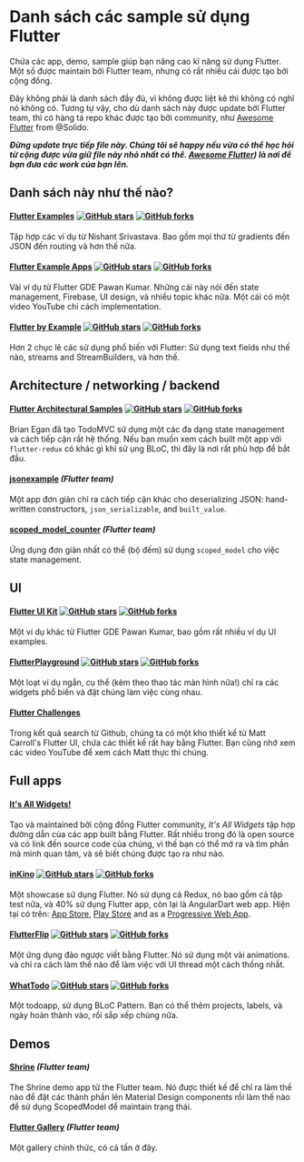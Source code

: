 # Danh sách các sample sử dụng Flutter

Chứa các app, demo, sample giúp bạn nâng cao kĩ năng sử dụng Flutter. 
Một số được maintain bởi Flutter team, nhưng có rất nhiều cái được tạo bởi cộng đồng.

Đây không phải là danh sách đầy đủ, vì không được liệt kê thì không có nghĩ nó không có. 
Tương tự vậy, cho dù danh sách này được update bởi Flutter team, thì có hàng tá repo khác được tạo bởi community, như
[Awesome Flutter](https://github.com/Solido/awesome-flutter) from @Solido.

***Đừng update trực tiếp file này. Chúng tôi sẽ happy nếu vừa có thể học hỏi từ cộng được
vừa giữ file này nhỏ nhất có thể.
[Awesome Flutter](https://github.com/Solido/awesome-flutter)) là nơi để bạn đưa các work của bạn lên.***

## Danh sách này như thế nào?

#### [Flutter Examples](https://github.com/nisrulz/flutter-examples) [![GitHub stars](https://img.shields.io/github/stars/nisrulz/flutter-examples.svg?style=social&label=Star)](https://github.com/nisrulz/flutter-examples) [![GitHub forks](https://img.shields.io/github/forks/nisrulz/flutter-examples.svg?style=social&label=Fork)](https://github.com/nisrulz/flutter-examples/fork)

Tập hợp các ví dụ từ Nishant Srivastava. Bao gồm mọi thứ từ gradients đến JSON đến routing và hơn thế nữa.

#### [Flutter Example Apps](https://github.com/iampawan/FlutterExampleApps) [![GitHub stars](https://img.shields.io/github/stars/iampawan/FlutterExampleApps.svg?style=social&label=Star)](https://github.com/iampawan/FlutterExampleApps) [![GitHub forks](https://img.shields.io/github/forks/iampawan/FlutterExampleApps.svg?style=social&label=Fork)](https://github.com/iampawan/FlutterExampleApps/fork)

Vài ví dụ từ Flutter GDE Pawan Kumar. Những cái này nói đến state
management, Firebase, UI design, và nhiều topic khác nữa. Một cái có một video
YouTube chỉ cách implementation.

#### [Flutter by Example](https://github.com/mjohnsullivan/flutter-by-example) [![GitHub stars](https://img.shields.io/github/stars/mjohnsullivan/flutter-by-example.svg?style=social&label=Star)](https://github.com/mjohnsullivan/flutter-by-example) [![GitHub forks](https://img.shields.io/github/forks/mjohnsullivan/flutter-by-example.svg?style=social&label=Fork)](https://github.com/mjohnsullivan/flutter-by-example/fork)

Hơn 2 chục lẻ các sử dụng phổ biến với Flutter: Sử dụng text fields như thế nào,
streams and StreamBuilders, và hơn thế.

## Architecture / networking / backend

#### [Flutter Architectural Samples](https://github.com/brianegan/flutter_architecture_samples) [![GitHub stars](https://img.shields.io/github/stars/brianegan/flutter_architecture_samples.svg?style=social&label=Star)](https://github.com/brianegan/flutter_architecture_samples) [![GitHub forks](https://img.shields.io/github/forks/brianegan/flutter_architecture_samples.svg?style=social&label=Fork)](https://github.com/brianegan/flutter_architecture_samples/fork)

Brian Egan đã tạo TodoMVC sử dụng một các đa dạng state management và
cách tiếp cận rất hệ thống. Nếu bạn muốn xem cách built một app với
`flutter-redux` có khác gì khi sử ụng BLoC, thì đây là nơi rất phù hợp để bắt đầu.

#### [jsonexample](jsonexample) _(Flutter team)_

Một app đơn giản chỉ ra cách tiếp cận khác cho deserializing JSON:
hand-written constructors, `json_serializable`, and `built_value`.

#### [scoped_model_counter](scoped_model_counter) _(Flutter team)_

Ứng dụng đơn giản nhất có thể (bộ đếm) sử dụng `scoped_model`
cho việc state management.

## UI

#### [Flutter UI Kit](https://github.com/iampawan/Flutter-UI-Kit) [![GitHub stars](https://img.shields.io/github/stars/iampawan/Flutter-UI-Kit.svg?style=social&label=Star)](https://github.com/iampawan/Flutter-UI-Kit) [![GitHub forks](https://img.shields.io/github/forks/iampawan/Flutter-UI-Kit.svg?style=social&label=Fork)](https://github.com/iampawan/Flutter-UI-Kit/fork)
Một ví dụ khác từ Flutter GDE Pawan Kumar, bao gồm rất nhiều ví dụ UI examples.

#### [FlutterPlayground](https://github.com/ibhavikmakwana/FlutterPlayground) [![GitHub stars](https://img.shields.io/github/stars/ibhavikmakwana/FlutterPlayground.svg?style=social&label=Star)](https://github.com/ibhavikmakwana/FlutterPlayground) [![GitHub forks](https://img.shields.io/github/forks/ibhavikmakwana/FlutterPlayground.svg?style=social&label=Fork)](https://github.com/ibhavikmakwana/FlutterPlayground/fork)

Một loạt ví dụ ngắn, cụ thể (kèm theo thao tác màn hình nữa!) chỉ ra các widgets phổ biến và đặt chúng làm việc cùng nhau.

#### [Flutter Challenges](https://github.com/matthew-carroll?tab=repositories&q=flutter_ui_challenge)
Trong kết quả search từ Github, chúng ta có một kho thiết kế từ Matt Carroll's Flutter UI,
chứa các thiết kế rất hay bằng Flutter. Bạn cũng nhớ xem các video YouTube để xem cách Matt thực thi chúng.

## Full apps

#### [It's All Widgets!](https://itsallwidgets.com?open_source=true)
Tạo và maintained bởi cộng đồng Flutter community, *It's All Widgets* tập hợp đường dẫn của các app built bằng Flutter. 
Rất nhiều trong đó là open source và có link đến source code của chúng, vì thế bạn có thể mở ra và tìm phần mà mình quan tâm, và sẽ biết chúng được tạo ra như nào.

#### [inKino](https://github.com/roughike/inKino) [![GitHub stars](https://img.shields.io/github/stars/roughike/inKino.svg?style=social&label=Star)](https://github.com/roughike/inKino) [![GitHub forks](https://img.shields.io/github/forks/roughike/inKino.svg?style=social&label=Fork)](https://github.com/roughike/inKino/fork)
Một showcase sử dụng Flutter. Nó sử dụng cả Redux, nó bao gồm cả tập test nữa, và 40% sử dụng Flutter app, còn lại là AngularDart web app.
Hiện tại có trên:
[App Store](https://itunes.apple.com/gb/app/inkino/id1367181450?mt=8),
[Play Store](https://play.google.com/store/apps/details?id=com.roughike.inkino)
and as a [Progressive Web App](https://inkino.app).

#### [FlutterFlip](https://github.com/redbrogdon/flutterflip) [![GitHub stars](https://img.shields.io/github/stars/redbrogdon/flutterflip.svg?style=social&label=Star)](https://github.com/redbrogdon/flutterflip) [![GitHub forks](https://img.shields.io/github/forks/redbrogdon/flutterflip.svg?style=social&label=Fork)](https://github.com/redbrogdon/flutterflip/fork)
Một ứng dụng đảo ngược viết bằng Flutter. Nó sử dụng một vài animations.
và chỉ ra cách làm thế nào để làm việc với UI thread một cách thống nhất.

#### [WhatTodo](https://github.com/burhanrashid52/WhatTodo) [![GitHub stars](https://img.shields.io/github/stars/burhanrashid52/WhatTodo.svg?style=social&label=Star)](https://github.com/burhanrashid52/WhatTodo) [![GitHub forks](https://img.shields.io/github/forks/burhanrashid52/WhatTodo.svg?style=social&label=Fork)](https://github.com/burhanrashid52/WhatTodo/fork)
Một todoapp, sử dụng BLoC Pattern. Bạn có thể thêm
projects, labels, và ngày hoàn thành vào, rồi sắp xếp chúng nữa.

## Demos

#### [Shrine](shrine) _(Flutter team)_
The Shrine demo app từ the Flutter team. Nó được thiết kế để chỉ ra làm thế nào để đặt các thành phần lên Material Design components rồi làm thế nào để sử dụng ScopedModel để maintain trạng thái.

#### [Flutter Gallery](https://github.com/flutter/flutter/tree/master/examples/flutter_gallery) _(Flutter team)_
Một gallery chính thức, có cả tấn ở đây.
